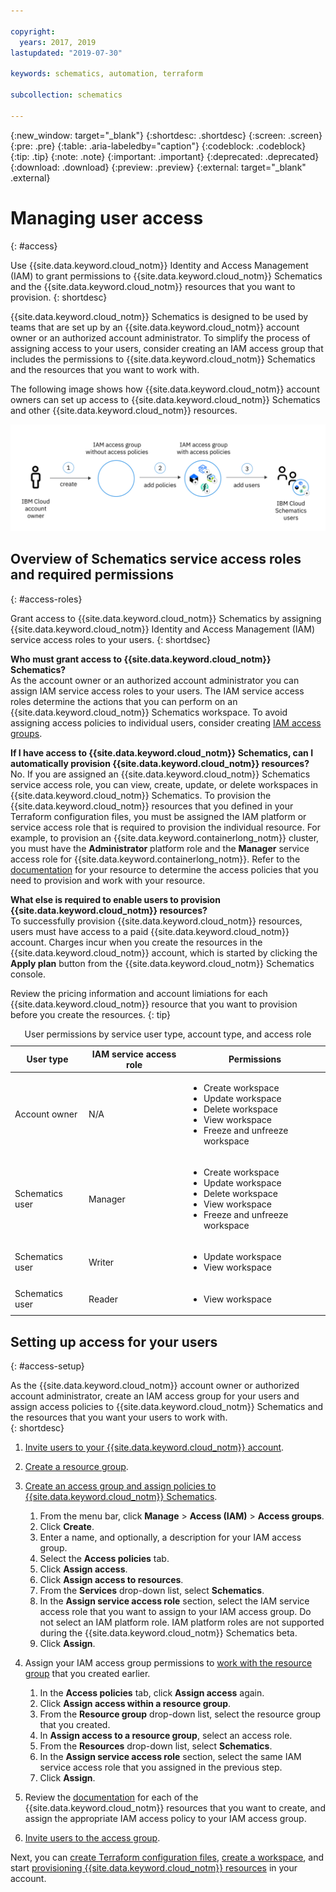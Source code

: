 ```yaml
---

copyright:
  years: 2017, 2019
lastupdated: "2019-07-30"

keywords: schematics, automation, terraform

subcollection: schematics

---
```


{:new_window: target="_blank"}
{:shortdesc: .shortdesc}
{:screen: .screen}
{:pre: .pre}
{:table: .aria-labeledby="caption"}
{:codeblock: .codeblock}
{:tip: .tip}
{:note: .note}
{:important: .important}
{:deprecated: .deprecated}
{:download: .download}
{:preview: .preview}
{:external: target="_blank" .external}

# Managing user access
{: #access}

Use {{site.data.keyword.cloud_notm}} Identity and Access Management (IAM) to grant permissions to {{site.data.keyword.cloud_notm}} Schematics and the {{site.data.keyword.cloud_notm}} resources that you want to provision. 
{: shortdesc}

{{site.data.keyword.cloud_notm}} Schematics is designed to be used by teams that are set up by an {{site.data.keyword.cloud_notm}} account owner or an authorized account administrator. To simplify the process of assigning access to your users, consider creating an IAM access group that includes the permissions to {{site.data.keyword.cloud_notm}} Schematics and the resources that you want to work with. 

The following image shows how {{site.data.keyword.cloud_notm}} account owners can set up access to {{site.data.keyword.cloud_notm}} Schematics and other {{site.data.keyword.cloud_notm}} resources. 

<img src="images/schematics-user-flow.png" alt="Assigning access to {{site.data.keyword.cloud_notm}} Schematics" width="800" style="width: 800px; border-style: none"/>

## Overview of Schematics service access roles and required permissions
{: #access-roles}

Grant access to {{site.data.keyword.cloud_notm}} Schematics by assigning {{site.data.keyword.cloud_notm}} Identity and Access Management (IAM) service access roles to your users. 
{: shortdsec}

**Who must grant access to {{site.data.keyword.cloud_notm}} Schematics?** </br>
As the account owner or an authorized account administrator you can assign IAM service access roles to your users. The IAM service access roles determine the actions that you can perform on an {{site.data.keyword.cloud_notm}} Schematics workspace. To avoid assigning access policies to individual users, consider creating [IAM access groups](/docs/iam?topic=iam-groups). 

**If I have access to {{site.data.keyword.cloud_notm}} Schematics, can I automatically provision {{site.data.keyword.cloud_notm}} resources?** </br>
No. If you are assigned an {{site.data.keyword.cloud_notm}} Schematics service access role, you can view, create, update, or delete workspaces in {{site.data.keyword.cloud_notm}} Schematics. To provision the {{site.data.keyword.cloud_notm}} resources that you defined in your Terraform configuration files, you must be assigned the IAM platform or service access role that is required to provision the individual resource. For example, to provision an {{site.data.keyword.containerlong_notm}} cluster, you must have the **Administrator** platform role and the **Manager** service access role for {{site.data.keyword.containerlong_notm}}. Refer to the [documentation](https://cloud.ibm.com/docs/home/alldocs) for your resource to determine the access policies that you need to provision and work with your resource. 

**What else is required to enable users to provision {{site.data.keyword.cloud_notm}} resources?** </br>
To successfully provision {{site.data.keyword.cloud_notm}} resources, users must have access to a paid {{site.data.keyword.cloud_notm}} account. Charges incur when you create the resources in the {{site.data.keyword.cloud_notm}} account, which is started by clicking the **Apply plan** button from the {{site.data.keyword.cloud_notm}} Schematics console. 

Review the pricing information and account limiations for each {{site.data.keyword.cloud_notm}} resource that you want to provision before you create the resources. 
{: tip}

<table summary="The table shows user permissions by access role. Rows are to be read from the left to right, with the access role in column one, and the permission descriptions in column two.">
<caption>User permissions by service user type, account type, and access role</caption>
  <thead>
    <th>User type</th>
  <th>IAM service access role</th>
  <th>Permissions</th>
  </thead>
  <tbody>
    <tr>
      <td>Account owner</td>
      <td>N/A</td>
      <td><ul>
          <li>Create workspace</li>
          <li>Update workspace</li>
          <li>Delete workspace</li>
          <li>View workspace</li>
        <li>Freeze and unfreeze workspace</li>
          </ul></td>
    </tr>
    <tr>
      <td>Schematics user</td>
      <td>Manager</td>
      <td><ul>
          <li>Create workspace</li>
          <li>Update workspace</li>
          <li>Delete workspace</li>
          <li>View workspace</li>
        <li>Freeze and unfreeze workspace</li>
          </ul></td>
    </tr>
    <tr>
      <td>Schematics user</td>
      <td>Writer</td>
      <td><ul>
          <li>Update workspace</li>
          <li>View workspace</li>
          </ul></td>
    </tr>
    <tr>
      <td>Schematics user</td>
      <td>Reader</td>
      <td><ul>
          <li>View workspace</li>
          </ul></td>
    </tr>
  </tbody>
  </table>


## Setting up access for your users
{: #access-setup}

As the {{site.data.keyword.cloud_notm}} account owner or authorized account administrator, create an IAM access group for your users and assign access policies to {{site.data.keyword.cloud_notm}} Schematics and the resources that you want your users to work with.  
{: shortdesc}

1. [Invite users to your {{site.data.keyword.cloud_notm}} account](/docs/iam?topic=iam-iamuserinv).

2. [Create a resource group](/docs/resources?topic=resources-rgs#create_rgs).

3. [Create an access group and assign policies to {{site.data.keyword.cloud_notm}} Schematics](/docs/iam?topic=iam-groups).

   1. From the menu bar, click **Manage** > **Access (IAM)** > **Access groups**.
   2. Click **Create**. 
   3. Enter a name, and optionally, a description for your IAM access group. 
   4. Select the **Access policies** tab. 
   5. Click **Assign access**.
   6. Click **Assign access to resources**.
   7. From the **Services** drop-down list, select **Schematics**.
   8. In the **Assign service access role** section, select the IAM service access role that you want to assign to your IAM access group. Do not select an IAM platform role. IAM platform roles are not supported during the {{site.data.keyword.cloud_notm}} Schematics beta. 
   9. Click **Assign**. 

4. Assign your IAM access group permissions to [work with the resource group](/docs/iam?topic=iam-groups) that you created earlier.
   1. In the **Access policies** tab, click **Assign access** again.
   2. Click **Assign access within a resource group**.
   3. From the **Resource group** drop-down list, select the resource group that you created.
   4. In **Assign access to a resource group**, select an access role.
   5. From the **Resources** drop-down list, select **Schematics**.
   6. In the **Assign service access role** section, select the same IAM service access role that you assigned in the previous step. 
   7. Click **Assign**.
   
5. Review the [documentation](https://cloud.ibm.com/docs/home/alldocs) for each of the {{site.data.keyword.cloud_notm}} resources that you want to create, and assign the appropriate IAM access policy to your IAM access group. 

6. [Invite users to the access group](/docs/iam?topic=iam-groups#create_ag).

Next, you can [create Terraform configuration files](/docs/schematics?topic=schematics-create-tf-config), [create a workspace](/docs/schematics?topic=schematics-workspace-setup), and start [provisioning {{site.data.keyword.cloud_notm}} resources](/docs/schematics?topic=schematics-manage-lifecycle#deploy-resources) in your account.
